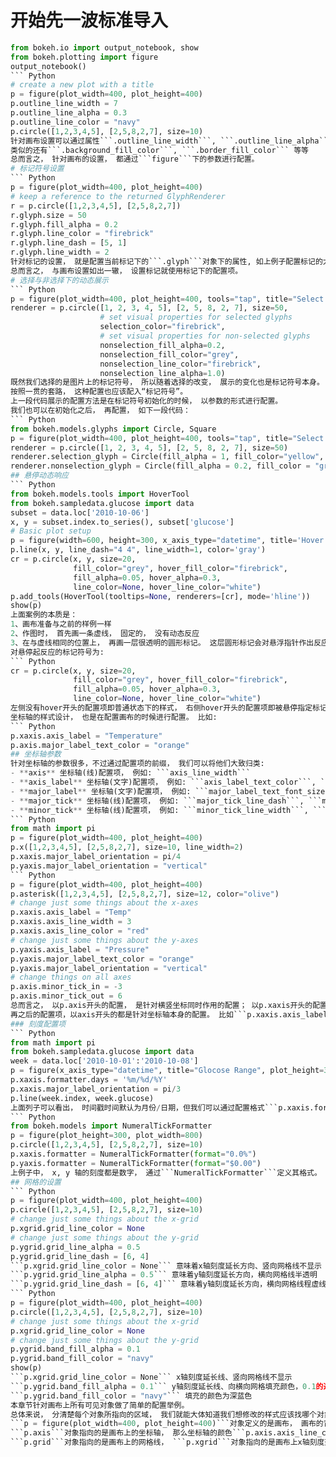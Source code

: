 # 开始先一波标准导入  
``` Python
from bokeh.io import output_notebook, show
from bokeh.plotting import figure   
output_notebook()
``` Python
# create a new plot with a title
p = figure(plot_width=400, plot_height=400)
p.outline_line_width = 7
p.outline_line_alpha = 0.3
p.outline_line_color = "navy"
p.circle([1,2,3,4,5], [2,5,8,2,7], size=10)
针对画布设置可以通过属性```.outline_line_width```, ```.outline_line_alpha```, ```.outline_line_color``` 等进行配置。  
类似的还有```.background_fill_color```, ```.border_fill_color``` 等等  
总而言之， 针对画布的设置， 都通过```figure```下的参数进行配置。  
# 标记符号设置  
``` Python 
p = figure(plot_width=400, plot_height=400)
# keep a reference to the returned GlyphRenderer
r = p.circle([1,2,3,4,5], [2,5,8,2,7])
r.glyph.size = 50
r.glyph.fill_alpha = 0.2
r.glyph.line_color = "firebrick"
r.glyph.line_dash = [5, 1]
r.glyph.line_width = 2
针对标记的设置， 就是配置当前标记下的```.glyph```对象下的属性, 如上例子配置标记的大小就使用```r.glyph.size = 50```; 配置标记边缘虚线样式就使用```r.glyph.line_dash = [5, 1]```, 意思是每6个单位的边缘线， 有一个单位为透明的。  
总而言之， 与画布设置如出一辙， 设置标记就使用标记下的配置项。  
# 选择与非选择下的动态展示  
``` Python  
p = figure(plot_width=400, plot_height=400, tools="tap", title="Select a circle")
renderer = p.circle([1, 2, 3, 4, 5], [2, 5, 8, 2, 7], size=50,
                    # set visual properties for selected glyphs
                    selection_color="firebrick",
                    # set visual properties for non-selected glyphs
                    nonselection_fill_alpha=0.2,
                    nonselection_fill_color="grey",
                    nonselection_line_color="firebrick",
                    nonselection_line_alpha=1.0)
既然我们选择的是图片上的标记符号， 所以随着选择的改变， 展示的变化也是标记符号本身。  
按照一贯的套路， 这种配置也应该配入“标记符号”。  
上一段代码展示的配置方法是在标记符号初始化的时候， 以参数的形式进行配置。  
我们也可以在初始化之后， 再配置， 如下一段代码：  
``` Python  
from bokeh.models.glyphs import Circle, Square
p = figure(plot_width=400, plot_height=400, tools="tap", title="Select a circle")
renderer = p.circle([1, 2, 3, 4, 5], [2, 5, 8, 2, 7], size=50)
renderer.selection_glyph = Circle(fill_alpha = 1, fill_color="yellow", line_color = None)
renderer.nonselection_glyph = Circle(fill_alpha = 0.2, fill_color = "green", line_color = "yellow")
## 悬停动态响应  
``` Python 
from bokeh.models.tools import HoverTool
from bokeh.sampledata.glucose import data
subset = data.loc['2010-10-06']
x, y = subset.index.to_series(), subset['glucose']
# Basic plot setup
p = figure(width=600, height=300, x_axis_type="datetime", title='Hover over points')
p.line(x, y, line_dash="4 4", line_width=1, color='gray')
cr = p.circle(x, y, size=20,
              fill_color="grey", hover_fill_color="firebrick",
              fill_alpha=0.05, hover_alpha=0.3,
              line_color=None, hover_line_color="white")
p.add_tools(HoverTool(tooltips=None, renderers=[cr], mode='hline'))
show(p)  
上面案例的本质是：  
1、画布准备与之前的样例一样  
2、作图时， 首先画一条虚线， 固定的， 没有动态反应  
3、在与虚线相同的位置上， 再画一层很透明的圆形标记。 这层圆形标记会对悬浮指针作出反应。
对悬停起反应的标记符号为:  
``` Python
cr = p.circle(x, y, size=20,
              fill_color="grey", hover_fill_color="firebrick",
              fill_alpha=0.05, hover_alpha=0.3,
              line_color=None, hover_line_color="white")
左侧没有hover开头的配置项即普通状态下的样式， 右侧hover开头的配置项即被悬停指定标记所展现的样式。
坐标轴的样式设计， 也是在配置画布的时候进行配置。 比如:  
``` Python
p.xaxis.axis_label = "Temperature"
p.axis.major_label_text_color = "orange"
## 坐标轴参数  
针对坐标轴的参数很多，不过通过配置项的前缀， 我们可以将他们大致归类:  
- **axis** 坐标轴(线)配置项， 例如: ```axis_line_width```  
- **axis_label** 坐标轴(文字)配置项， 例如: ```axis_label_text_color```, ```axis_label_standoff```  
- **major_label** 坐标轴(文字)配置项， 例如: ```major_label_text_font_size```, ```major_label_orientation```  
- **major_tick** 坐标轴(线)配置项， 例如: ```major_tick_line_dash```, ```major_tick_in```, ```major_tick_out```  
- **minor_tick** 坐标轴(线)配置项， 例如: ```minor_tick_line_width```, ```minor_tick_in```, ```minor_tick_out```    
``` Python  
from math import pi
p = figure(plot_width=400, plot_height=400)
p.x([1,2,3,4,5], [2,5,8,2,7], size=10, line_width=2)
p.xaxis.major_label_orientation = pi/4
p.yaxis.major_label_orientation = "vertical"
``` Python
p = figure(plot_width=400, plot_height=400)
p.asterisk([1,2,3,4,5], [2,5,8,2,7], size=12, color="olive")
# change just some things about the x-axes
p.xaxis.axis_label = "Temp"
p.xaxis.axis_line_width = 3
p.xaxis.axis_line_color = "red"
# change just some things about the y-axes
p.yaxis.axis_label = "Pressure"
p.yaxis.major_label_text_color = "orange"
p.yaxis.major_label_orientation = "vertical"
# change things on all axes
p.axis.minor_tick_in = -3
p.axis.minor_tick_out = 6
总而言之， 以p.axis开头的配置， 是针对横竖坐标同时作用的配置； 以p.xaxis开头的配置都是针对x轴进行的配置；同样的， 以p.yaxis开头的配置都是针对y轴的配置。  
再之后的配置项，以axis开头的都是针对坐标轴本身的配置。 比如```p.xaxis.axis_label```x轴的标题。带有label的标签是针对坐标轴刻度的配置项，比如```p.yaxis.major_label_orientation```y坐标刻度的朝向。   
### 刻度配置项  
``` Python  
from math import pi
from bokeh.sampledata.glucose import data
week = data.loc['2010-10-01':'2010-10-08']
p = figure(x_axis_type="datetime", title="Glocose Range", plot_height=350, plot_width=800)
p.xaxis.formatter.days = '%m/%d/%Y'
p.xaxis.major_label_orientation = pi/3
p.line(week.index, week.glucose)
上面列子可以看出， 时间戳时间默认为月份/日期，但我们可以通过配置格式```p.xaxis.formatter.days = '%m/%d/%Y'```使得x轴的时间显示为**月份/日期/年份**。 同时由于配置项```p.xaxis.major_label_orientation = pi/3```使得时间刻度的显示倾斜1/3个π的角度。  
``` Python 
from bokeh.models import NumeralTickFormatter
p = figure(plot_height=300, plot_width=800)
p.circle([1,2,3,4,5], [2,5,8,2,7], size=10)
p.xaxis.formatter = NumeralTickFormatter(format="0.0%")
p.yaxis.formatter = NumeralTickFormatter(format="$0.00")
上例子中， x, y 轴的刻度都是数字， 通过```NumeralTickFormatter```定义其格式。
## 网格的设置  
``` Python 
p = figure(plot_width=400, plot_height=400)
p.circle([1,2,3,4,5], [2,5,8,2,7], size=10)
# change just some things about the x-grid
p.xgrid.grid_line_color = None
# change just some things about the y-grid
p.ygrid.grid_line_alpha = 0.5
p.ygrid.grid_line_dash = [6, 4]
```p.xgrid.grid_line_color = None``` 意味着x轴刻度延长方向、竖向网格线不显示  
```p.ygrid.grid_line_alpha = 0.5``` 意味着y轴刻度延长方向，横向网格线半透明  
```p.ygrid.grid_line_dash = [6, 4]``` 意味着y轴刻度延长方向，横向网格线程虚线形式  
``` Python
p = figure(plot_width=400, plot_height=400)
p.circle([1,2,3,4,5], [2,5,8,2,7], size=10)
# change just some things about the x-grid
p.xgrid.grid_line_color = None
# change just some things about the y-grid
p.ygrid.band_fill_alpha = 0.1
p.ygrid.band_fill_color = "navy"
show(p)  
```p.xgrid.grid_line_color = None``` x轴刻度延长线、竖向网格线不显示  
```p.ygrid.band_fill_alpha = 0.1``` y轴刻度延长线、向横向网格填充颜色，0.1的透明度  
```p.ygrid.band_fill_color = "navy"``` 填充的颜色为深蓝色
本章节针对画布上所有可见对象做了简单的配置举例。  
总体来说， 分清楚每个对象所指向的区域， 我们就能大体知道我们想修改的样式应该找哪个对象进行配置从而达到效果。
```p = figure(plot_width=400, plot_height=400)```对象定义的是画布， 画布的背景颜色定义```p.background_fill_color```, 在画布上画圆形标记```p.circle([1,2,3,4,5], [2,5,8,2,7], size=10)```；   
```p.axis```对象指向的是画布上的坐标轴， 那么坐标轴的颜色```p.axis.axis_line_color```, 坐标轴上的次要刻度```p.axis.minor_tick_out```;  
```p.grid```对象指向的是画布上的网格线， ```p.xgrid```对象指向的是画布上x轴刻度延长方向的，竖向网格线， ```p.ygrid``` 对象指向的是画布上y轴刻度延长方向， 横向网格线 ...
